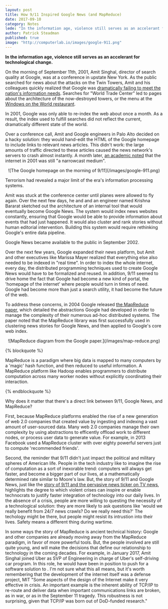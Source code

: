 ```yaml
---
layout: post
title: How 9/11 Inspired Google News (and MapReduce)
date: 2017-09-10
category: Notes
lede: "In the information age, violence still serves as an accelerant for technological change."
author: Patrick Steadman
published: true
image: "http://computerlab.io/images/google-911.png"
---
```


__In the information age, violence still serves as an accelerant for technological change.__

On the morning of September 11th, 2001, Amit Singhal, director of search quality
at Google, was at a conference in upstate New York. As the public searched for
news about the attacks on the Twin Towers, Amit and his colleagues quickly
realized that Google was [dramatically failing to meet the nation's information
needs](https://youtu.be/mTBShTwCnD4?t=2m). Searches for "World Trade Center" led
to pages about the architecture of the now-destroyed towers, or the menu at the
[Windows on the World restaurant](http://bit.ly/2gTDzyy).

In 2001, Google was only able to re-index the web about once a month. As a
result, the index used to fulfill searches did not reflect the current,
dramatically different state of the world.

Over a conference call, Amit and Google engineers in Palo Alto decided on a
hacky solution: they would hand-edit the HTML of the Google homepage to include
links to relevant news articles. This didn't work: the large amounts of traffic
directed to these articles caused the news network's servers to crash almost
instantly. A month later, [an academic
noted](http://web.mit.edu/6.033/2002/wwwdocs/papers/9-11.html) that the internet
in 2001 was still "a narrowcast medium".

<center>
![The Google homepage on the morning of 9/11](/images/google-911.png)
</center>

Terrorism had revealed a major limit of the era's information processing
systems.

Amit was stuck at the conference center until planes were allowed to fly again.
Over the next few days, he and and an engineer named Krishna Bararat sketched
out the architecture of an internal tool that would eventually become Google
News. The system would index news websites constantly, ensuring that Google
would be able to provide information about events that had just happened. It
would also cluster and rank stories without human editorial intervention.
Building this system would require rethinking Google's entire data pipeline.

Google News became available to the public in September 2002.

Over the next few years, Google expanded their news platform, but Amit and other
executives like Marissa Mayer realized that everything else also needed to be
indexed in "real time". In order to index the whole internet, every day, the
distributed programming techniques used to create Google News would have to be
formalized and reused. In addition, 9/11 seemed to drive home the fact that
Google had become a new kind of portal, the 'homepage of the internet' where
people would turn in times of need. Google had become more than just a search
utility, it had become the future of the web.

To address these concerns, in 2004 Google released [the MapReduce
paper](http://bit.ly/2wiDFlp), which detailed the abstractions Google had
developed in order to manage the complexity of their numerous ad-hoc distributed
systems. The paper noted that the MapReduce library was first successfully used
in clustering news stories for Google News, and then applied to Google's core
web index.

<center>
![MapReduce diagram from the Google paper.](/images/map-reduce.png)
</center>

{% blockquote %}

MapReduce is a paradigm where big data is mapped to many computers by a 'magic'
hash function, and then reduced to useful information. A MapReduce platform like
Hadoop enables programmers to distribute computation across many worker nodes
without explicitly coordinating their interaction.

{% endblockquote %}

Why does it matter that there's a direct link between 9/11, Google News, and
MapReduce?

First, because MapReduce platforms enabled the rise of a new generation of web
2.0 companies that created value by ingesting and indexing a vast amount of
user-sourced data. Many web 2.0 companies manage their own complexity by using
abstractions to efficently offload work to different nodes, or process user data
to generate value. For example, in 2013 Facebook used a MapReduce cluster with
over eighty powerful servers just to compute 'recommended friends'.

Second, the reminder that 9/11 didn't just impact the political and military
spheres of American life. People in the tech industry like to imagine the rise
of computation as a sort of inexorable trend: computers will always get faster,
and become a bigger part of our lives, at a mathematically determined rate
similar to Moore's law. But, the story of 9/11 and Google News, just like the
[story of 9/11 and the pervasive news ticker on TV news](http://bit.ly/2jglZ8U),
highlights the degree to which violent crises can inspire or enable technocrats
to justify faster integration of technology into our daily lives. In the absence
of a crisis, people are more willing to questing the necessity of a
technological solution: they are more likely to ask questions like 'would we
really benefit from 24/7 news crawls? Do we really need this?' The techology
might be there, but people might resist its intrustion into their lives. Safety
means a different thing during wartime.

In some ways the story of MapReduce is ancient technical history: Google and
other companies are already moving away from the MapReduce paradigm, in favor of
more powerful tools. But, the people involved are still quite young, and will
make the decisions that define our relationship to technology in the coming
decades. For example, in January 2017, Amit Singhal joined Uber as SVP of
Engineering in charge of Uber's self-driving car program. In this role, he would
have been in position to push for a software solution to . I'm not sure what
this all means, but it's worth remembering that the development of the internet
itself was a defense project, MIT "Some aspects of the design of the Internet
make it very effective in crisis. An important example is the inherent ability
of TCP/IP to re-route and deliver data when important communications links are
broken, as in war, or as in the September 11 tragedy. This robustness is not
surprising, given that TCP/IP was born out of DoD-funded research." 

